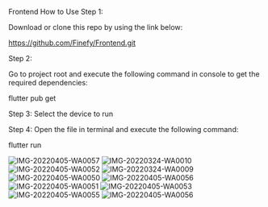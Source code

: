Frontend
How to Use Step 1:

Download or clone this repo by using the link below:

https://github.com/Finefy/Frontend.git

Step 2:

Go to project root and execute the following command in console to get the required dependencies:

flutter pub get

Step 3: Select the device to run

Step 4: Open the file in terminal and execute the following command:

flutter run

![IMG-20220405-WA0057](https://user-images.githubusercontent.com/78138916/161818610-9d4ec1a4-efe8-42ef-a984-894c0dcfe8e2.jpg)
![IMG-20220324-WA0010](https://user-images.githubusercontent.com/78138916/161818618-ba795433-149a-4a5e-9c2b-ac08c7199ca2.jpg)
![IMG-20220405-WA0052](https://user-images.githubusercontent.com/78138916/161818624-31760a97-e5af-4fb2-b40c-6fd29f559436.jpg)
![IMG-20220324-WA0009](https://user-images.githubusercontent.com/78138916/161818633-9461ebd0-eb08-42c3-9999-0f4a81158940.jpg)
![IMG-20220405-WA0050](https://user-images.githubusercontent.com/78138916/161818642-e22960fc-c8df-450c-9818-bb2560ce0c33.jpg)
![IMG-20220405-WA0056](https://user-images.githubusercontent.com/78138916/161818651-e4b871a1-257c-47d3-99f5-10df10b60bd5.jpg)![IMG-20220405-WA0051](https://user-images.githubusercontent.com/78138916/161818733-057ab11d-20b9-434b-b1b7-4628dd4b88d0.jpg)
![IMG-20220405-WA0053](https://user-images.githubusercontent.com/78138916/161818798-f8f1e3bf-630e-4935-8979-6c580c8102a8.jpg)
![IMG-20220405-WA0055](https://user-images.githubusercontent.com/78138916/161818831-cffaa8cc-4f72-4009-9f22-4ff91885fe6e.jpg)
![IMG-20220405-WA0056](https://user-images.githubusercontent.com/78138916/161818861-c4858ef1-de53-4370-8cc3-f7d22020a2f3.jpg)
